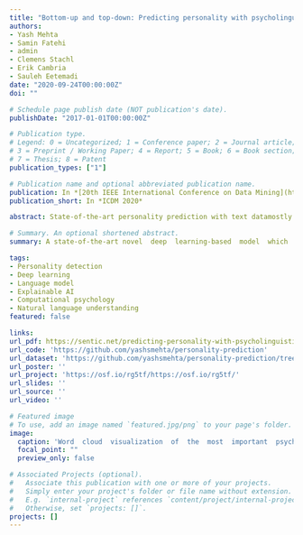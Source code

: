 ```yaml
---
title: "Bottom-up and top-down: Predicting personality with psycholinguistic and language model features"
authors:
- Yash Mehta
- Samin Fatehi
- admin
- Clemens Stachl
- Erik Cambria
- Sauleh Eetemadi
date: "2020-09-24T00:00:00Z"
doi: ""

# Schedule page publish date (NOT publication's date).
publishDate: "2017-01-01T00:00:00Z"

# Publication type.
# Legend: 0 = Uncategorized; 1 = Conference paper; 2 = Journal article;
# 3 = Preprint / Working Paper; 4 = Report; 5 = Book; 6 = Book section;
# 7 = Thesis; 8 = Patent
publication_types: ["1"]

# Publication name and optional abbreviated publication name.
publication: In *[20th IEEE International Conference on Data Mining](http://icdm2020.bigke.org/)*
publication_short: In *ICDM 2020*

abstract: State-of-the-art personality prediction with text datamostly relies on bottom up, automated feature generation as part of  the  deep  learning  process.  More  traditional  models  rely  onhand-crafted,  theory-based  text-feature  categories.  We  propose a novel  deep  learning-based  model  which  integrates  traditional psycholinguistic  features  with  language  model  embeddings  to predict  personality  from  the  Essays  dataset  for  Big-Five  and Kaggle  dataset  for  MBTI.  With  this  approach  we  achieve  state-of-the-art model performance. Additionally, we use interpretable machine learning to visualize and quantify the impact of various language features in the respective personality prediction models. We conclude with a discussion on the potential this work has for computational  modeling  and  psychological  science  alike.

# Summary. An optional shortened abstract.
summary: A state-of-the-art novel  deep  learning-based  model  which  integrates  traditional psycholinguistic  features  with  language  model  embeddings  to predict  personality  from  the  Essays  dataset  for  Big-Five  and Kaggle  dataset  for  MBTI.

tags:
- Personality detection
- Deep learning
- Language model
- Explainable AI
- Computational psychology
- Natural language understanding
featured: false

links:
url_pdf: https://sentic.net/predicting-personality-with-psycholinguistic-and-language-model-features.pdf
url_code: 'https://github.com/yashsmehta/personality-prediction'
url_dataset: 'https://github.com/yashsmehta/personality-prediction/tree/master/data'
url_poster: ''
url_project: 'https://osf.io/rg5tf/https://osf.io/rg5tf/'
url_slides: ''
url_source: ''
url_video: ''

# Featured image
# To use, add an image named `featured.jpg/png` to your page's folder. 
image:
  caption: 'Word  cloud  visualization  of  the  most  important  psycholinguistic  features  driving  personality  trait  prediction.'
  focal_point: ""
  preview_only: false

# Associated Projects (optional).
#   Associate this publication with one or more of your projects.
#   Simply enter your project's folder or file name without extension.
#   E.g. `internal-project` references `content/project/internal-project/index.md`.
#   Otherwise, set `projects: []`.
projects: []
---
```

